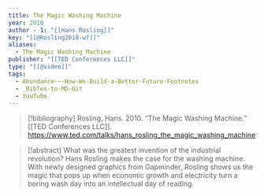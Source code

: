```yaml
---
title: The Magic Washing Machine
year: 2010
author - 1: "[[Hans Rosling]]"
key: "[[@Rosling2010-wf]]"
aliases:
  - The Magic Washing Machine
publisher: "[[TED Conferences LLC]]"
type: "[[@video]]"
tags:
  - Abundance-–-How-We-Build-a-Better-Future-Footnotes
  - _BibTex-to-MD-Git
  - YouTube
---
```


> [!bibliography]
> Rosling, Hans. 2010. “The Magic Washing Machine.” [[TED Conferences LLC]]. https://www.ted.com/talks/hans_rosling_the_magic_washing_machine

> [!abstract]
> What was the greatest invention of the industrial revolution? Hans Rosling makes the case for the washing machine. With newly designed graphics from Gapminder, Rosling shows us the magic that pops up when economic growth and electricity turn a boring wash day into an intellectual day of reading.